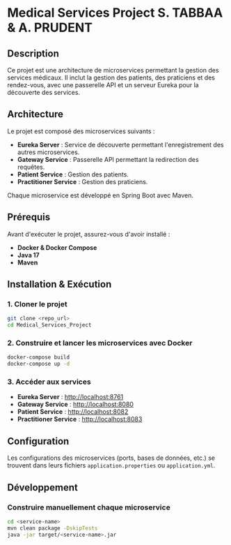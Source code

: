 # Medical Services Project S. TABBAA & A. PRUDENT

## Description
Ce projet est une architecture de microservices permettant la gestion des services médicaux. Il inclut la gestion des patients, des praticiens et des rendez-vous, avec une passerelle API et un serveur Eureka pour la découverte des services.

## Architecture
Le projet est composé des microservices suivants :
- **Eureka Server** : Service de découverte permettant l'enregistrement des autres microservices.
- **Gateway Service** : Passerelle API permettant la redirection des requêtes.
- **Patient Service** : Gestion des patients.
- **Practitioner Service** : Gestion des praticiens.

Chaque microservice est développé en Spring Boot avec Maven.

## Prérequis
Avant d'exécuter le projet, assurez-vous d'avoir installé :
- **Docker & Docker Compose**
- **Java 17**
- **Maven**

## Installation & Exécution
### 1. Cloner le projet
```sh
git clone <repo_url>
cd Medical_Services_Project
```

### 2. Construire et lancer les microservices avec Docker
```sh
docker-compose build
docker-compose up -d
```

### 3. Accéder aux services
- **Eureka Server** : [http://localhost:8761](http://localhost:8761)
- **Gateway Service** : [http://localhost:8080](http://localhost:8080)
- **Patient Service** : [http://localhost:8082](http://localhost:8081)
- **Practitioner Service** : [http://localhost:8083](http://localhost:8082)

## Configuration
Les configurations des microservices (ports, bases de données, etc.) se trouvent dans leurs fichiers `application.properties` ou `application.yml`.

## Développement
### Construire manuellement chaque microservice
```sh
cd <service-name>
mvn clean package -DskipTests
java -jar target/<service-name>.jar
```

